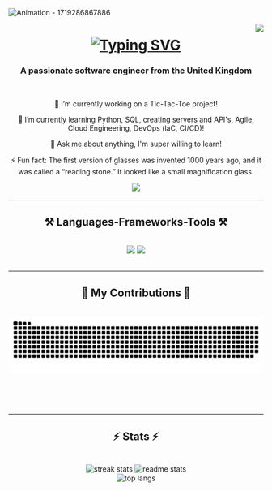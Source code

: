 
![Animation - 1719286867886](https://github.com/eganiard/eganiard/assets/166179103/0f2da5d8-ed82-49f7-ae1b-deccb9431111)

<img align="right" src="https://visitor-badge.laobi.icu/badge?page_id=eganiard.eganiard" />

<h1 align="center">
    <a href="https://git.io/typing-svg"><img src="https://readme-typing-svg.herokuapp.com?font=Ubuntu&size=50&duration=3300&pause=1000&color=F7BA44&center=true&vCenter=true&random=false&width=670&lines=Hi+there!+;I'm+Arthur!;Welcome+to+my+README!" alt="Typing SVG" /></a>

<h3 align="center">A passionate software engineer from the United Kingdom </h3>

<br/>

<div align="center">

 🔭 I’m currently working on a Tic-Tac-Toe project!
 
 🌱 I’m currently learning Python, SQL, creating servers and API's, Agile, Cloud Engineering, DevOps (laC, CI/CD)!
 
 💬 Ask me about anything, I'm super willing to learn!
 
 ⚡ Fun fact: The first version of  glasses was invented 1000 years ago, and it was called a “reading stone.” It looked like a small magnification glass.

 </div>

 <div align="center"> 
  <a href="mailto:arthurclemetson28@gmail.com">
    <img src="https://img.shields.io/badge/Gmail-333333?style=for-the-badge&logo=gmail&logoColor=red" />
  </a>
   </div>

 <hr/>
 
<h2 align="center">⚒️ Languages-Frameworks-Tools ⚒️</h2>
<br/>
<div align="center">
    <img src="https://skillicons.dev/icons?i=react,html,css,py,js,vscode,github,git,vim" />
    <img src="https://skillicons.dev/icons?i=nodejs,python,javascript,nextjs,linux,bash,gmail,ubuntu,docker,aws" /><br>
</div>

<br/>
<hr/>

<div align="center">
  <h2>🐍 My Contributions 🐍</h2>
  <br>
  <img alt="snake eating my contributions" src="https://raw.githubusercontent.com/salesp07/salesp07/output/github-contribution-grid-snake.svg" />
  
  <br/><br/><br/>
</div>

<hr/>

<h2 align="center">⚡ Stats ⚡</h2>
<br>
<div align=center>
  <img width=390 src="https://github-readme-streak-stats-salesp07.vercel.app/?user=eganiard&count_private=true&theme=react&border_radius=10" alt="streak stats"/>
  <img width=390 src="https://github-readme-stats-salesp07.vercel.app/api?username=eganiard&count_private=true&show_icons=true&theme=react&rank_icon=github&border_radius=10" alt="readme stats" />
  <br/>
  <img width=325 align="center" src="https://github-readme-stats-salesp07.vercel.app/api/top-langs/?username=eganiard&hide=HTML&langs_count=8&layout=compact&theme=react&border_radius=10&size_weight=0.5&count_weight=0.5&exclude_repo=github-readme-stats" alt="top langs" />
</div>
